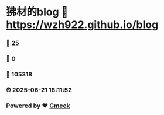 # 狒材的blog :link: https://wzh922.github.io/blog 
### :page_facing_up: [25](https://wzh922.github.io/blog/tag.html) 
### :speech_balloon: 0 
### :hibiscus: 105318 
### :alarm_clock: 2025-06-21 18:11:52 
### Powered by :heart: [Gmeek](https://github.com/Meekdai/Gmeek)
